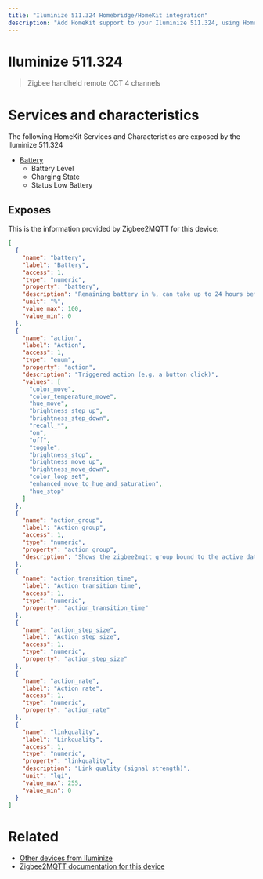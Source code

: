 ```yaml
---
title: "Iluminize 511.324 Homebridge/HomeKit integration"
description: "Add HomeKit support to your Iluminize 511.324, using Homebridge, Zigbee2MQTT and homebridge-z2m."
---
```

<!---
This file has been GENERATED using src/docgen/docgen.ts
DO NOT EDIT THIS FILE MANUALLY!
-->
# Iluminize 511.324
> Zigbee handheld remote CCT 4 channels


# Services and characteristics
The following HomeKit Services and Characteristics are exposed by
the Iluminize 511.324

* [Battery](../../battery.md)
  * Battery Level
  * Charging State
  * Status Low Battery



## Exposes

This is the information provided by Zigbee2MQTT for this device:

```json
[
  {
    "name": "battery",
    "label": "Battery",
    "access": 1,
    "type": "numeric",
    "property": "battery",
    "description": "Remaining battery in %, can take up to 24 hours before reported.",
    "unit": "%",
    "value_max": 100,
    "value_min": 0
  },
  {
    "name": "action",
    "label": "Action",
    "access": 1,
    "type": "enum",
    "property": "action",
    "description": "Triggered action (e.g. a button click)",
    "values": [
      "color_move",
      "color_temperature_move",
      "hue_move",
      "brightness_step_up",
      "brightness_step_down",
      "recall_*",
      "on",
      "off",
      "toggle",
      "brightness_stop",
      "brightness_move_up",
      "brightness_move_down",
      "color_loop_set",
      "enhanced_move_to_hue_and_saturation",
      "hue_stop"
    ]
  },
  {
    "name": "action_group",
    "label": "Action group",
    "access": 1,
    "type": "numeric",
    "property": "action_group",
    "description": "Shows the zigbee2mqtt group bound to the active data point EP(1-4)."
  },
  {
    "name": "action_transition_time",
    "label": "Action transition time",
    "access": 1,
    "type": "numeric",
    "property": "action_transition_time"
  },
  {
    "name": "action_step_size",
    "label": "Action step size",
    "access": 1,
    "type": "numeric",
    "property": "action_step_size"
  },
  {
    "name": "action_rate",
    "label": "Action rate",
    "access": 1,
    "type": "numeric",
    "property": "action_rate"
  },
  {
    "name": "linkquality",
    "label": "Linkquality",
    "access": 1,
    "type": "numeric",
    "property": "linkquality",
    "description": "Link quality (signal strength)",
    "unit": "lqi",
    "value_max": 255,
    "value_min": 0
  }
]
```

# Related
* [Other devices from Iluminize](../index.md#iluminize)
* [Zigbee2MQTT documentation for this device](https://www.zigbee2mqtt.io/devices/511.324.html)